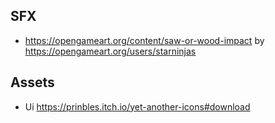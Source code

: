## SFX

- https://opengameart.org/content/saw-or-wood-impact by https://opengameart.org/users/starninjas

## Assets

- Ui https://prinbles.itch.io/yet-another-icons#download
